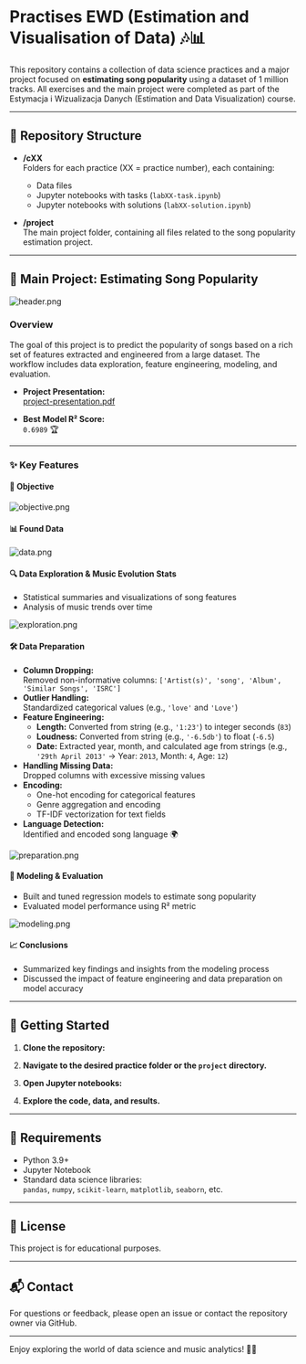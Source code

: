 # Practises EWD (Estimation and Visualisation of Data) 🎶📊

This repository contains a collection of data science practices and a major project focused on **estimating song popularity** using a dataset of 1 million tracks. All exercises and the main project were completed as part of the Estymacja i Wizualizacja Danych (Estimation and Data Visualization) course.

---

## 📁 Repository Structure

- **/cXX**  
  Folders for each practice (XX = practice number), each containing:
    - Data files
    - Jupyter notebooks with tasks (`labXX-task.ipynb`)
    - Jupyter notebooks with solutions (`labXX-solution.ipynb`)

- **/project**  
  The main project folder, containing all files related to the song popularity estimation project.

---

## 🎵 Main Project: Estimating Song Popularity


![header.png](images/img.png)


### Overview

The goal of this project is to predict the popularity of songs based on a rich set of features extracted and engineered from a large dataset. The workflow includes data exploration, feature engineering, modeling, and evaluation.

- **Project Presentation:**  
  [project-presentation.pdf](https://github.com/LaneyBlack/Practices-EWD/blob/master/project/project-presentation.pdf)

- **Best Model R² Score:**  
  `0.6989` 🏆

---

### ✨ Key Features

#### 🎯 Objective


![objective.png](images/img_1.png)

#### 📊 Found Data


![data.png](images/img_5.png)


#### 🔍 Data Exploration & Music Evolution Stats

- Statistical summaries and visualizations of song features
- Analysis of music trends over time


![exploration.png](images/img_2.png)

#### 🛠️ Data Preparation

- **Column Dropping:**  
  Removed non-informative columns: `['Artist(s)', 'song', 'Album', 'Similar Songs', 'ISRC']`
- **Outlier Handling:**  
  Standardized categorical values (e.g., `'love'` and `'Love'`)
- **Feature Engineering:**
    - **Length:** Converted from string (e.g., `'1:23'`) to integer seconds (`83`)
    - **Loudness:** Converted from string (e.g., `'-6.5db'`) to float (`-6.5`)
    - **Date:** Extracted year, month, and calculated age from strings (e.g., `'29th April 2013'` → Year: `2013`, Month: `4`, Age: `12`)
- **Handling Missing Data:**  
  Dropped columns with excessive missing values
- **Encoding:**
    - One-hot encoding for categorical features
    - Genre aggregation and encoding
    - TF-IDF vectorization for text fields
- **Language Detection:**  
  Identified and encoded song language 🌍


![preparation.png](images/img_3.png)

#### 🤖 Modeling & Evaluation

- Built and tuned regression models to estimate song popularity
- Evaluated model performance using R² metric

![modeling.png](images/img_4.png)

#### 📈 Conclusions

- Summarized key findings and insights from the modeling process
- Discussed the impact of feature engineering and data preparation on model accuracy

---

## 🚀 Getting Started

1. **Clone the repository:**
2. **Navigate to the desired practice folder or the `project` directory.**
3. **Open Jupyter notebooks:**

4. **Explore the code, data, and results.**

---

## 🧰 Requirements

- Python 3.9+
- Jupyter Notebook
- Standard data science libraries:  
  `pandas`, `numpy`, `scikit-learn`, `matplotlib`, `seaborn`, etc.

---

## 📜 License

This project is for educational purposes.

---

## 📬 Contact

For questions or feedback, please open an issue or contact the repository owner via GitHub.

---

Enjoy exploring the world of data science and music analytics! 🎼✨

